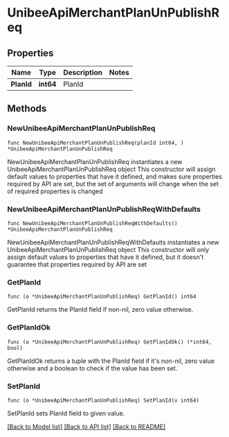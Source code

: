 # UnibeeApiMerchantPlanUnPublishReq

## Properties

Name | Type | Description | Notes
------------ | ------------- | ------------- | -------------
**PlanId** | **int64** | PlanId | 

## Methods

### NewUnibeeApiMerchantPlanUnPublishReq

`func NewUnibeeApiMerchantPlanUnPublishReq(planId int64, ) *UnibeeApiMerchantPlanUnPublishReq`

NewUnibeeApiMerchantPlanUnPublishReq instantiates a new UnibeeApiMerchantPlanUnPublishReq object
This constructor will assign default values to properties that have it defined,
and makes sure properties required by API are set, but the set of arguments
will change when the set of required properties is changed

### NewUnibeeApiMerchantPlanUnPublishReqWithDefaults

`func NewUnibeeApiMerchantPlanUnPublishReqWithDefaults() *UnibeeApiMerchantPlanUnPublishReq`

NewUnibeeApiMerchantPlanUnPublishReqWithDefaults instantiates a new UnibeeApiMerchantPlanUnPublishReq object
This constructor will only assign default values to properties that have it defined,
but it doesn't guarantee that properties required by API are set

### GetPlanId

`func (o *UnibeeApiMerchantPlanUnPublishReq) GetPlanId() int64`

GetPlanId returns the PlanId field if non-nil, zero value otherwise.

### GetPlanIdOk

`func (o *UnibeeApiMerchantPlanUnPublishReq) GetPlanIdOk() (*int64, bool)`

GetPlanIdOk returns a tuple with the PlanId field if it's non-nil, zero value otherwise
and a boolean to check if the value has been set.

### SetPlanId

`func (o *UnibeeApiMerchantPlanUnPublishReq) SetPlanId(v int64)`

SetPlanId sets PlanId field to given value.



[[Back to Model list]](../README.md#documentation-for-models) [[Back to API list]](../README.md#documentation-for-api-endpoints) [[Back to README]](../README.md)


